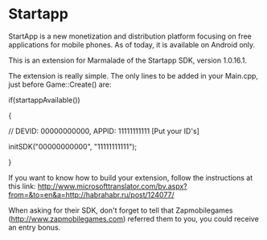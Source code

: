 Startapp
========

StartApp is a new monetization and distribution platform focusing on free applications for mobile phones. As of today, it is available on Android only.

This is an extension for Marmalade of the Startapp SDK, version 1.0.16.1.

The extension is really simple. The only lines to be added in your Main.cpp, just before Game::Create() are:

if(startappAvailable())

{

// DEVID: 00000000000, APPID: 11111111111 [Put your ID's]

initSDK("00000000000", "11111111111");

}

If you want to know how to build your extension, follow the instructions at this link: http://www.microsofttranslator.com/bv.aspx?from=&to=en&a=http://habrahabr.ru/post/124077/

When asking for their SDK, don't forget to tell that Zapmobilegames (http://www.zapmobilegames.com) referred them to you, you could receive an entry bonus.